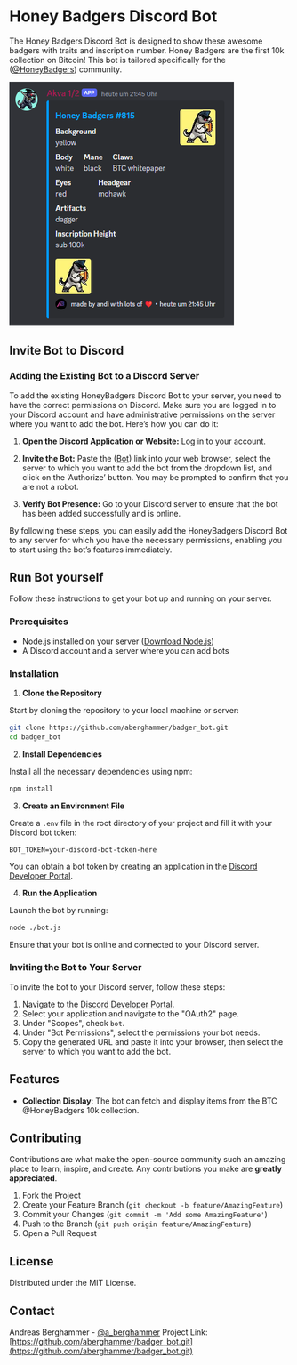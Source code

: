 # Honey Badgers Discord Bot

The Honey Badgers Discord Bot is designed to show these awesome badgers with traits and inscription number.
Honey Badgers are the first 10k collection on Bitcoin!
This bot is tailored specifically for the ([@HoneyBadgers](https://twitter.com/HoneyBadgersBtc)) community.

![Beispiel-Bild](images/example.png)

## Invite Bot to Discord

### Adding the Existing Bot to a Discord Server

To add the existing HoneyBadgers Discord Bot to your server, you need to have the correct permissions on Discord. Make sure you are logged in to your Discord account and have administrative permissions on the server where you want to add the bot. Here’s how you can do it:

1. **Open the Discord Application or Website:** Log in to your account.

2. **Invite the Bot:** Paste the ([Bot](https://discord.com/oauth2/authorize?client_id=1211699777054449747&permissions=51200&scope=bot)) link into your web browser, select the server to which you want to add the bot from the dropdown list, and click on the ‘Authorize’ button. You may be prompted to confirm that you are not a robot.

3. **Verify Bot Presence:** Go to your Discord server to ensure that the bot has been added successfully and is online.

By following these steps, you can easily add the HoneyBadgers Discord Bot to any server for which you have the necessary permissions, enabling you to start using the bot’s features immediately.

## Run Bot yourself

Follow these instructions to get your bot up and running on your server.

### Prerequisites

- Node.js installed on your server ([Download Node.js](https://nodejs.org/))
- A Discord account and a server where you can add bots

### Installation

1. **Clone the Repository**

Start by cloning the repository to your local machine or server:

```bash
git clone https://github.com/aberghammer/badger_bot.git
cd badger_bot
```

2. **Install Dependencies**

Install all the necessary dependencies using npm:

```bash
npm install
```

3. **Create an Environment File**

Create a `.env` file in the root directory of your project and fill it with your Discord bot token:

```
BOT_TOKEN=your-discord-bot-token-here
```

You can obtain a bot token by creating an application in the [Discord Developer Portal](https://discord.com/developers/applications).

4. **Run the Application**

Launch the bot by running:

```bash
node ./bot.js
```

Ensure that your bot is online and connected to your Discord server.

### Inviting the Bot to Your Server

To invite the bot to your Discord server, follow these steps:

1. Navigate to the [Discord Developer Portal](https://discord.com/developers/applications).
2. Select your application and navigate to the "OAuth2" page.
3. Under "Scopes", check `bot`.
4. Under "Bot Permissions", select the permissions your bot needs.
5. Copy the generated URL and paste it into your browser, then select the server to which you want to add the bot.

## Features

- **Collection Display**: The bot can fetch and display items from the BTC @HoneyBadgers 10k collection.

## Contributing

Contributions are what make the open-source community such an amazing place to learn, inspire, and create. Any contributions you make are **greatly appreciated**.

1. Fork the Project
2. Create your Feature Branch (`git checkout -b feature/AmazingFeature`)
3. Commit your Changes (`git commit -m 'Add some AmazingFeature'`)
4. Push to the Branch (`git push origin feature/AmazingFeature`)
5. Open a Pull Request

## License

Distributed under the MIT License.

## Contact

Andreas Berghammer - [@a_berghammer](https://twitter.com/a_berghammer)
Project Link: [https://github.com/aberghammer/badger_bot.git](https://github.com/aberghammer/badger_bot.git)
